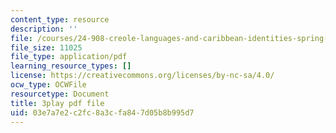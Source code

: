 ```yaml
---
content_type: resource
description: ''
file: /courses/24-908-creole-languages-and-caribbean-identities-spring-2017/03e7a7e2c2fc8a3cfa847d05b8b995d7_KO6GiBAK7cY.pdf
file_size: 11025
file_type: application/pdf
learning_resource_types: []
license: https://creativecommons.org/licenses/by-nc-sa/4.0/
ocw_type: OCWFile
resourcetype: Document
title: 3play pdf file
uid: 03e7a7e2-c2fc-8a3c-fa84-7d05b8b995d7
---
```

